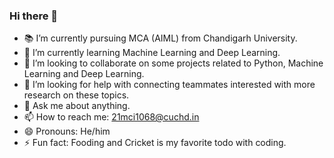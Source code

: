 ### Hi there 👋

<!--
**adipratapthakur/adipratapthakur** is a ✨ _special_ ✨ repository because its `README.md` (this file) appears on your GitHub profile.
-->

- :books: I’m currently pursuing MCA (AIML) from Chandigarh University.
- 🌱 I’m currently learning Machine Learning and Deep Learning.
- 👯 I’m looking to collaborate on some projects related to Python, Machine Learning and Deep Learning.
- 🤔 I’m looking for help with connecting teammates interested with more research on these topics.
- 💬 Ask me about anything.
- 📫 How to reach me: 21mci1068@cuchd.in
- 😄 Pronouns: He/him
- ⚡ Fun fact: Fooding and Cricket is my favorite todo with coding.

